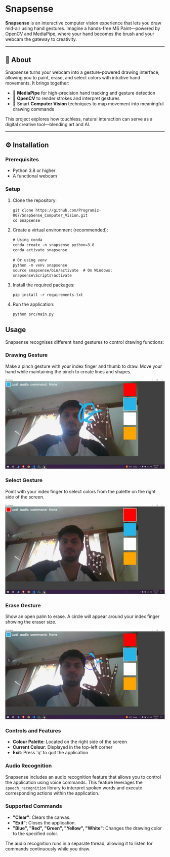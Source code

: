 # Snapsense

**Snapsense** is an interactive computer vision experience that lets you draw mid-air using hand gestures. Imagine a hands-free MS Paint—powered by OpenCV and MediaPipe, where your hand becomes the brush and your webcam the gateway to creativity.

---

## 🧠 About

Snapsense turns your webcam into a gesture-powered drawing interface, allowing you to paint, erase, and select colors with intuitive hand movements. It brings together:

- 🎯 **MediaPipe** for high-precision hand tracking and gesture detection  
- 🎨 **OpenCV** to render strokes and interpret gestures  
- 🤖 Smart **Computer Vision** techniques to map movement into meaningful drawing commands  

This project explores how touchless, natural interaction can serve as a digital creative tool—blending art and AI.

---

## ⚙️ Installation

### Prerequisites

- Python 3.8 or higher  
- A functional webcam

### Setup

1. Clone the repository:
   ```
   git clone https://github.com/Programiz-007/SnapSense_Computer_Vision.git
   cd Snapsense
   ```

2. Create a virtual environment (recommended):
   ```
   # Using conda
   conda create -n snapsense python=3.8
   conda activate snapsense
   
   # Or using venv
   python -m venv snapsense
   source snapsense/bin/activate  # On Windows: snapsense\Scripts\activate
   ```

3. Install the required packages:
   ```
   pip install -r requirements.txt
   ```

4. Run the application:
   ```
   python src/main.py
   ```
## Usage


Snapsense recognises different hand gestures to control drawing functions:

### Drawing Gesture

Make a pinch gesture with your index finger and thumb to draw. Move your hand while maintaining the pinch to create lines and shapes.

![Demonstration of Pinch Gesture](images/draw.png)

### Select Gesture

Point with your index finger to select colors from the palette on the right side of the screen.

![Demonstration of Select Gesture](images/select.png)


### Erase Gesture

Show an open palm to erase. A circle will appear around your index finger showing the eraser size.

![Demonstration of Erase Gesture](images/erase.png)


### Controls and Features
- **Colour Palette**: Located on the right side of the screen
- **Current Colour**: Displayed in the top-left corner
- **Exit**: Press 'q' to quit the application

### Audio Recognition 

Snapsense includes an audio recognition feature that allows you to control the application using voice commands. This feature leverages the `speech_recognition` library to interpret spoken words and execute corresponding actions within the application.

### Supported Commands
- **"Clear"**: Clears the canvas.
- **"Exit"**: Closes the application.
- **"Blue", "Red", "Green", "Yellow", "White"**: Changes the drawing color to the specified color.

The audio recognition runs in a separate thread, allowing it to listen for commands continuously while you draw.
